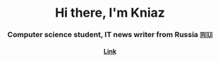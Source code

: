 <h1 align="center">Hi there, I'm <a target="_blank">Kniaz</a> 
<h3 align="center">Computer science student, IT news writer from Russia 🇷🇺</h3>
<h4 align="center"> <a arget="_blank" href="https://knos77.github.io/createX/"> Link </a> </h4>